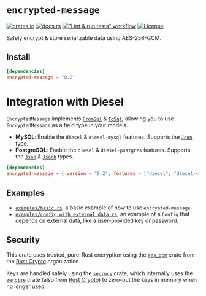 # `encrypted-message`
[![crates.io](https://img.shields.io/crates/v/encrypted-message?logo=rust)](https://crates.io/crates/encrypted-message)
[![docs.rs](https://img.shields.io/docsrs/encrypted-message?logo=docs.rs)](https://docs.rs/encrypted-message)
[!["Lint & run tests" workflow](https://img.shields.io/github/actions/workflow/status/RigoOnRails/encrypted-message/development.yml?logo=github)](https://github.com/RigoOnRails/encrypted-message/actions/workflows/development.yml)
[![License](https://img.shields.io/crates/l/encrypted-message)](LICENSE)

Safely encrypt & store serializable data using AES-256-GCM.

## Install

```toml
[dependencies]
encrypted-message = "0.2"
```

# Integration with Diesel

`EncryptedMessage` implements [`FromSql`][diesel-fromsql] & [`ToSql`][diesel-tosql], allowing you to use `EncryptedMessage` as a field type in your models.

- **MySQL**: Enable the `diesel` & `diesel-mysql` features. Supports the [`Json`][diesel-json] type.
- **PostgreSQL**: Enable the `diesel` & `diesel-postgres` features. Supports the [`Json`][diesel-json] & [`Jsonb`][diesel-jsonb] types.

```toml
[dependencies]
encrypted-message = { version = "0.2", features = ["diesel", "diesel-<mysql|postgres>"] }
```

## Examples

- [`examples/basic.rs`](examples/basic.rs), a basic example of how to use `encrypted-message`.
- [`examples/config_with_external_data.rs`](examples/config_with_external_data.rs), an example of a `Config` that depends on external data, like a user-provided key or password.

## Security

This crate uses trusted, pure-Rust encryption using the [`aes_gcm`](https://crates.io/crates/aes_gcm) crate
from the [Rust Crypto][rust-crypto] organization.

Keys are handled safely using the [`secrecy`](https://crates.io/crates/secrecy) crate,
which internally uses the [`zeroize`](https://crates.io/crates/zeroize) crate (also from [Rust Crypto][rust-crypto])
to zero-out the keys in memory when no longer used.

[diesel-fromsql]: https://docs.diesel.rs/2.1.x/diesel/deserialize/trait.FromSql.html
[diesel-tosql]: https://docs.diesel.rs/2.1.x/diesel/serialize/trait.ToSql.html
[diesel-json]: https://docs.diesel.rs/2.1.x/diesel/sql_types/struct.Json.html
[diesel-jsonb]: https://docs.diesel.rs/2.1.x/diesel/sql_types/struct.Jsonb.html

[rust-crypto]: https://github.com/RustCrypto
